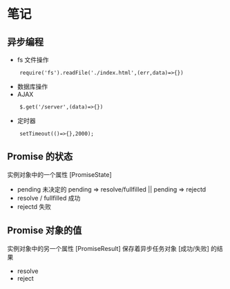 # 笔记

## 异步编程

* fs 文件操作

```
    require('fs').readFile('./index.html',(err,data)=>{})
```

* 数据库操作
* AJAX

```
    $.get('/server',(data)=>{})
```

* 定时器

```
    setTimeout(()=>{},2000);
```

## Promise 的状态

实例对象中的一个属性 [PromiseState]

* pending 未决定的 pending => resolve/fullfilled || pending => rejectd
* resolve / fullfilled 成功
* rejectd 失败

## Promise 对象的值
实例对象中的另一个属性 [PromiseResult]
保存着异步任务对象 [成功/失败] 的结果
* resolve
* reject
